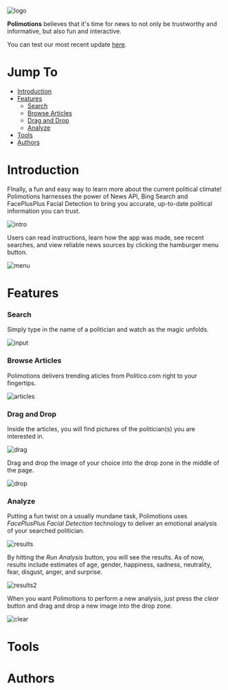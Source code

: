 ![logo](images/flagPoliNew.png)

**Polimotions** believes that it's time for news to not only be trustworthy and informative, but also fun and interactive.

You can test our most recent update [here](https://tmiess.github.io/Polimotions/).

# Jump To

- [Introduction](#introduction)
- [Features](#features)
  - [Search](#search)
  - [Browse Articles](#browse-articles)
  - [Drag and Drop](#drag-and-drop)
  - [Analyze](#analyze)
- [Tools](#tools)
- [Authors](#authors)

# Introduction
FInally, a fun and easy way to learn more about the current political climate! Polimotions harnesses the power of News API, Bing Search and FacePlusPlus Facial Detection to bring you accurate, up-to-date political information you can trust.

![intro](Polimotions/poli_intro.PNG)

Users can read instructions, learn how the app was made, see recent searches, and view reliable news sources by clicking the hamburger menu button.

![menu](Polimotions/poli_menu.PNG)

# Features
### Search
Simply type in the name of a politician and watch as the magic unfolds.

![input](Polimotions/poli_input.PNG)

### Browse Articles
Polimotions delivers trending aticles from Politico.com right to your fingertips.

![articles](Polimotions/poli_articles.PNG)

### Drag and Drop

Inside the articles, you will find pictures of the politician(s) you are interested in.

![drag](Polimotions/poli_drag.PNG)

Drag and drop the image of your choice into the drop zone in the middle of the page.

![drop](Polimotions/poli_drop.PNG)

### Analyze
Putting a fun twist on a usually mundane task, Polimotions uses *FacePlusPlus Facial Detection* technology to deliver an emotional analysis of your searched politician.

![results](Polimotions/poli_results.PNG)

By hitting the *Run Analysis* button, you will see the results. As of now, results include estimates of age, gender, happiness, sadness, neutrality, fear, disgust, anger, and surprise.

![results2](Polimotions/poli_results2.png)

When you want Polimotions to perform a new analysis, just press the *clear* button and drag and drop a new image into the drop zone.

![clear](Polimotions/poli_clear.PNG)

# Tools
# Authors

